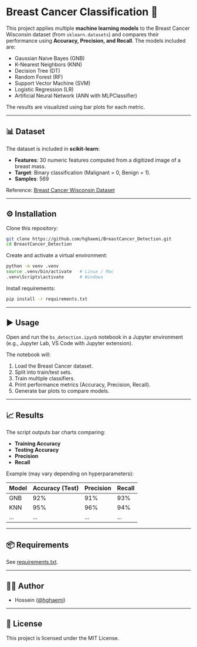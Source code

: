 # Breast Cancer Classification 🔬

This project applies multiple **machine learning models** to the Breast Cancer Wisconsin dataset (from `sklearn.datasets`) and compares their performance using **Accuracy, Precision, and Recall**.
The models included are:

* Gaussian Naive Bayes (GNB)
* K-Nearest Neighbors (KNN)
* Decision Tree (DT)
* Random Forest (RF)
* Support Vector Machine (SVM)
* Logistic Regression (LR)
* Artificial Neural Network (ANN with MLPClassifier)

The results are visualized using bar plots for each metric.

---

## 📊 Dataset

The dataset is included in **scikit-learn**:

* **Features**: 30 numeric features computed from a digitized image of a breast mass.
* **Target**: Binary classification (Malignant = 0, Benign = 1).
* **Samples**: 569

Reference: [Breast Cancer Wisconsin Dataset](https://scikit-learn.org/stable/datasets/toy_dataset.html#breast-cancer-dataset)

---

## ⚙️ Installation

Clone this repository:

```bash
git clone https://github.com/hghaemi/BreastCancer_Detection.git
cd BreastCancer_Detection
```

Create and activate a virtual environment:

```bash
python -m venv .venv
source .venv/bin/activate   # Linux / Mac
.venv\Scripts\activate      # Windows
```

Install requirements:

```bash
pip install -r requirements.txt
```

---

## ▶️ Usage

Open and run the `bs_detection.ipynb` notebook in a Jupyter environment (e.g., Jupyter Lab, VS Code with Jupyter extension).

The notebook will:

1. Load the Breast Cancer dataset.
2. Split into train/test sets.
3. Train multiple classifiers.
4. Print performance metrics (Accuracy, Precision, Recall).
5. Generate bar plots to compare models.

---

## 📈 Results

The script outputs bar charts comparing:

* **Training Accuracy**
* **Testing Accuracy**
* **Precision**
* **Recall**

Example (may vary depending on hyperparameters):

| Model | Accuracy (Test) | Precision | Recall |
| ----- | --------------- | --------- | ------ |
| GNB   | 92%             | 91%       | 93%    |
| KNN   | 95%             | 96%       | 94%    |
| ...   | ...             | ...       | ...    |

---

## 📦 Requirements

See [requirements.txt](requirements.txt).

---

## 🧑‍💻 Author

* Hossein ([@hghaemi](https://github.com/hghaemi/))

---

## 📜 License

This project is licensed under the MIT License.
